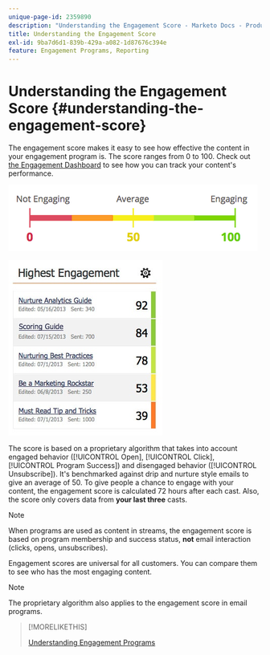 ```yaml
---
unique-page-id: 2359890
description: "Understanding the Engagement Score - Marketo Docs - Product Documentation"
title: Understanding the Engagement Score
exl-id: 9ba7d6d1-839b-429a-a082-1d87676c394e
feature: Engagement Programs, Reporting
---
```

# Understanding the Engagement Score {#understanding-the-engagement-score}

The engagement score makes it easy to see how effective the content in your engagement program is. The score ranges from 0 to 100. Check out [the Engagement Dashboard](/help/marketo/product-docs/email-marketing/drip-nurturing/reports-and-notifications/the-engagement-dashboard.md) to see how you can track your content's performance.

![](assets/image2014-9-25-16-3a24-3a54.png)

![](assets/highestengagementwidget.jpg)

The score is based on a proprietary algorithm that takes into account engaged behavior ([!UICONTROL Open], [!UICONTROL Click], [!UICONTROL Program Success]) and disengaged behavior ([!UICONTROL Unsubscribe]). It's benchmarked against drip and nurture style emails to give an average of 50. To give people a chance to engage with your content, the engagement score is calculated 72 hours after each cast. Also, the score only covers data from **your last three** casts.

>[!NOTE]
>
>When programs are used as content in streams, the engagement score is based on program membership and success status, **not** email interaction (clicks, opens, unsubscribes).

Engagement scores are universal for all customers. You can compare them to see who has the most engaging content.

>[!NOTE]
>
>The proprietary algorithm also applies to the engagement score in email programs.

>[!MORELIKETHIS]
>
>[Understanding Engagement Programs](/help/marketo/product-docs/email-marketing/drip-nurturing/creating-an-engagement-program/understanding-engagement-programs.md)
